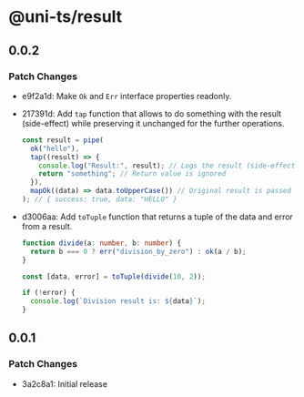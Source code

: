 # @uni-ts/result

## 0.0.2

### Patch Changes

- e9f2a1d: Make `Ok` and `Err` interface properties readonly.
- 217391d: Add `tap` function that allows to do something with the result (side-effect) while preserving it unchanged for the further operations.

  ```typescript
  const result = pipe(
    ok("hello"),
    tap((result) => {
      console.log("Result:", result); // Logs the result (side-effect)
      return "something"; // Return value is ignored
    }),
    mapOk((data) => data.toUpperCase()) // Original result is passed through
  ); // { success: true, data: "HELLO" }
  ```

- d3006aa: Add `toTuple` function that returns a tuple of the data and error from a result.

  ```typescript
  function divide(a: number, b: number) {
    return b === 0 ? err("division_by_zero") : ok(a / b);
  }

  const [data, error] = toTuple(divide(10, 2));

  if (!error) {
    console.log(`Division result is: ${data}`);
  }
  ```

## 0.0.1

### Patch Changes

- 3a2c8a1: Initial release

